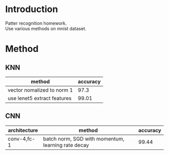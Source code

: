 # Introduction
Patter recognition homework.  
Use various methods on mnist dataset.
# Method
## KNN
|method | accuracy|
|---- | ----|
|vector nomalized to norm 1 | 97.3 |
|use lenet5 extract features| 99.01 |

## CNN
|architecture | method | accuracy |
|----|----|----|
|conv-4,fc-1|batch norm, SGD with momentum, learning rate decay | 99.44|
